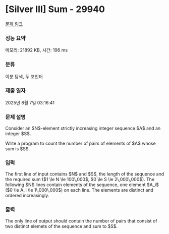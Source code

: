 # [Silver III] Sum - 29940 

[문제 링크](https://www.acmicpc.net/problem/29940) 

### 성능 요약

메모리: 21892 KB, 시간: 196 ms

### 분류

이분 탐색, 두 포인터

### 제출 일자

2025년 8월 7일 03:16:41

### 문제 설명

<p>Consider an $N$-element strictly increasing integer sequence $A$ and an integer $S$.</p>

<p>Write a program to count the number of pairs of elements of $A$ whose sum is $S$.</p>

### 입력 

 <p>The first line of input contains $N$ and $S$, the length of the sequence and the required sum ($1 \le N \le 100\,000$, $0 \le S \le 2\,000\,000$). The following $N$ lines contain elements of the sequence, one element $A_i$ ($0 \le A_i \le 1\,000\,000$) on each line. The elements are distinct and ordered increasingly.</p>

### 출력 

 <p>The only line of output should contain the number of pairs that consist of two distinct elemets of the sequence and sum to $S$.</p>

